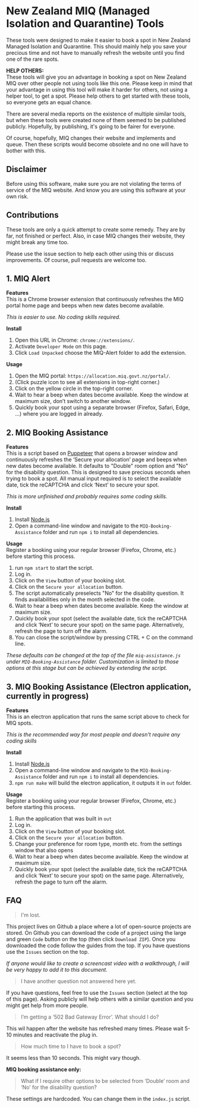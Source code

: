 # New Zealand MIQ (Managed Isolation and Quarantine) Tools

These tools were designed to make it easier to book a spot in New Zealand Managed Isolation and Quarantine. This should mainly help you save your precious time and not have to manually refresh the website until you find one of the rare spots.

**HELP OTHERS:**  
These tools will give you an advantage in booking a spot on New Zealand MIQ over other people not using tools like this one. Please keep in mind that your advantage in using this tool will make it harder for others, not using a helper tool, to get a spot. Please help others to get started with these tools, so everyone gets an equal chance. 

There are several media reports on the existence of multiple similar tools, but when these tools were created none of them seemed to be published publicly. Hopefully, by publishing, it's going to be fairer for everyone. 

Of course, hopefully, MIQ changes their website and implements and queue. Then these scripts would become obsolete and no one will have to bother with this.

## Disclaimer

Before using this software, make sure you are not violating the terms of service of the MIQ website. And know you are using this software at your own risk. 

## Contributions

These tools are only a quick attempt to create some remedy. They are by far, not finished or perfect. Also, in case MIQ changes their website, they might break any time too. 

Please use the issue section to help each other using this or discuss improvements. Of course, pull requests are welcome too.

## 1. MIQ Alert

**Features**  
This is a Chrome browser extension that continuously refreshes the MIQ portal home page and beeps when new dates become available.

*This is easier to use. No coding skills required.*

**Install**
1. Open this URL in Chrome: `chrome://extensions/`.
2. Activate `Developer Mode` on this page.
3. Click `Load Unpacked` choose the MIQ-Alert folder to add the extension.

**Usage**
1. Open the MIQ portal: `https://allocation.miq.govt.nz/portal/`.
2. (Click puzzle icon to see all extensions in top-right corner.)
3. Click on the yellow circle in the top-right corner.
4. Wait to hear a beep when dates become available. Keep the window at maximum size, don’t switch to another window.
5. Quickly book your spot using a separate browser (Firefox, Safari, Edge, …) where you are logged in already.

## 2. MIQ Booking Assistance

**Features**  
This is a script based on [Puppeteer](https://github.com/puppeteer/puppeteer) that opens a browser window and continuously refreshes the ‘Secure your allocation’ page and beeps when new dates become available. It defaults to "Double" room option and "No" for the disability question. This is designed to save precious seconds when trying to book a spot. All manual input required is to select the available date, tick the reCAPTCHA and click ‘Next’ to secure your spot.

*This is more unfinished and probably requires some coding skills.*

**Install**
1. Install [Node.js](https://nodejs.org/en/download/)
2. Open a command-line window and navigate to the `MIQ-Booking-Assistance` folder and run `npm i` to install all dependencies.

**Usage**  
Register a booking using your regular browser (Firefox, Chrome, etc.) before starting this process. 

1. run `npm start` to start the script. 
2. Log in.
3. Click on the `View` button of your booking slot.
4. Click on the `Secure your allocation` button.
5. The script automatically preselects "No" for the disability question. It finds availabilities only in the month selected in the code. 
6. Wait to hear a beep when dates become available. Keep the window at maximum size.
7. Quickly book your spot (select the available date, tick the reCAPTCHA and click ‘Next’ to secure your spot) on the same page. Alternatively, refresh the page to turn off the alarm. 
8. You can close the script/window by pressing CTRL + C on the command line.

*These defaults can be changed at the top of the file `miq-assistance.js` under `MIQ-Booking-Assistance` folder. Customization is limited to those options at this stage but can be achieved by extending the script.*

## 3. MIQ Booking Assistance (Electron application, currently in progress)

**Features**  
This is an electron application that runs the same script above to check for MIQ spots.

*This is the recommended way for most people and doesn't require any coding skills*

**Install**
1. Install [Node.js](https://nodejs.org/en/download/)
2. Open a command-line window and navigate to the `MIQ-Booking-Assistance` folder and run `npm i` to install all dependencies.
3. `npm run make` will build the electron application, it outputs it in `out` folder.

**Usage**  
Register a booking using your regular browser (Firefox, Chrome, etc.) before starting this process.

1. Run the application that was built in `out`
2. Log in.
3. Click on the `View` button of your booking slot.
4. Click on the `Secure your allocation` button.
5. Change your preference for room type, month etc. from the settings window that also opens
6. Wait to hear a beep when dates become available. Keep the window at maximum size.
7. Quickly book your spot (select the available date, tick the reCAPTCHA and click ‘Next’ to secure your spot) on the same page. Alternatively, refresh the page to turn off the alarm.

## FAQ

> I'm lost.

This project lives on Github a place where a lot of open-source projects are stored. On Github you can download the code of a project using the large and green `Code` button on the top (then click `Download ZIP`). Once you downloaded the code follow the guides from the top. If you have questions use the `Issues` section on the top.

_If anyone would like to create a screencast video with a walkthrough, I will be very happy to add it to this document._

> I have another question not answered here yet.

If you have questions, feel free to use the `Issues` section (select at the top of this page). Asking publicly will help others with a similar question and you might get help from more people.

> I’m getting a ‘502 Bad Gateway Error’. What should I do? 

This wil happen after the website has refreshed many times. Please wait 5-10 minutes and reactivate the plug in.

> How much time to I have to book a spot?

It seems less than 10 seconds. This might vary though.

**MIQ booking assistance only:**
> What if I require other options to be selected from ‘Double’ room and ‘No’ for the disability question? 

These settings are hardcoded. You can change them in the `index.js` script.
